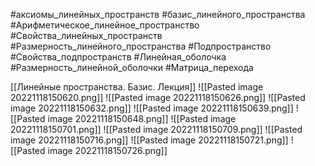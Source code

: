 #аксиомы_линейных_пространств
#базис_линейного_пространства
#Арифметическое_линейное_пространство
#Свойства_линейных_пространств
#Размерность_линейного_пространства
#Подпространство
#Свойства_подпространств
#Линейная_оболочка
#Размерность_линейной_оболочки
#Матрица_перехода

[[Линейные пространства. Базис. Лекция]]
![[Pasted image 20221118150620.png]]
![[Pasted image 20221118150626.png]]
![[Pasted image 20221118150632.png]]
![[Pasted image 20221118150639.png]]
![[Pasted image 20221118150648.png]]
![[Pasted image 20221118150701.png]]
![[Pasted image 20221118150709.png]]
![[Pasted image 20221118150716.png]]
![[Pasted image 20221118150721.png]]
![[Pasted image 20221118150726.png]]
